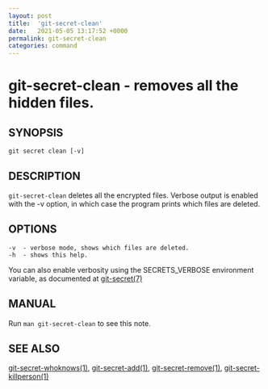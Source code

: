 ```yaml
---
layout: post
title:  'git-secret-clean'
date:   2021-05-05 13:17:52 +0000
permalink: git-secret-clean
categories: command
---
```

git-secret-clean - removes all the hidden files.
================================================

## SYNOPSIS

    git secret clean [-v]


## DESCRIPTION
`git-secret-clean` deletes all the encrypted files. 
Verbose output is enabled with the -v option, in which case the program prints which files are deleted.


## OPTIONS

    -v  - verbose mode, shows which files are deleted. 
    -h  - shows this help.

You can also enable verbosity using the SECRETS_VERBOSE environment variable,
as documented at [git-secret(7)](http://git-secret.io/)

## MANUAL

Run `man git-secret-clean` to see this note.


## SEE ALSO

[git-secret-whoknows(1)](http://git-secret.io/git-secret-whoknows), [git-secret-add(1)](http://git-secret.io/git-secret-add), 
[git-secret-remove(1)](http://git-secret.io/git-secret-remove), [git-secret-killperson(1)](http://git-secret.io/git-secret-killperson)
